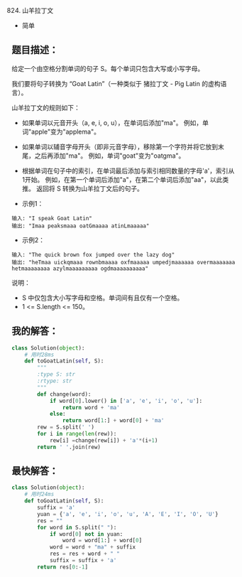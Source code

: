 824. 山羊拉丁文

- 简单

## 题目描述：
给定一个由空格分割单词的句子 S。每个单词只包含大写或小写字母。

我们要将句子转换为 “Goat Latin”（一种类似于 猪拉丁文 - Pig Latin 的虚构语言）。

山羊拉丁文的规则如下：

- 如果单词以元音开头（a, e, i, o, u），在单词后添加"ma"。
例如，单词"apple"变为"applema"。

- 如果单词以辅音字母开头（即非元音字母），移除第一个字符并将它放到末尾，之后再添加"ma"。
例如，单词"goat"变为"oatgma"。

- 根据单词在句子中的索引，在单词最后添加与索引相同数量的字母'a'，索引从1开始。
例如，在第一个单词后添加"a"，在第二个单词后添加"aa"，以此类推。
返回将 S 转换为山羊拉丁文后的句子。

- 示例1：
```
输入: "I speak Goat Latin"
输出: "Imaa peaksmaaa oatGmaaaa atinLmaaaaa"
```

- 示例2：
```
输入: "The quick brown fox jumped over the lazy dog"
输出: "heTmaa uickqmaaa rownbmaaaa oxfmaaaaa umpedjmaaaaaa overmaaaaaaa hetmaaaaaaaa azylmaaaaaaaaa ogdmaaaaaaaaaa"
```

说明：
-  S 中仅包含大小写字母和空格。单词间有且仅有一个空格。
- 1 <= S.length <= 150。

## 我的解答：
``` python
class Solution(object):
    # 用时28ms
    def toGoatLatin(self, S):
        """
        :type S: str
        :rtype: str
        """
        def change(word):
            if word[0].lower() in ['a', 'e', 'i', 'o', 'u']:
                return word + 'ma'
            else:
                return word[1:] + word[0] + 'ma'
        rew = S.split(' ')
        for i in range(len(rew)):
            rew[i] =change(rew[i]) + 'a'*(i+1)
        return ' '.join(rew)
```

## 最快解答：
``` python
class Solution(object):
    # 用时24ms
    def toGoatLatin(self, S):
        suffix = 'a'
        yuan = {'a', 'e', 'i', 'o', 'u', 'A', 'E', 'I', 'O', 'U'}
        res = ""
        for word in S.split(" "):
            if word[0] not in yuan:
                word = word[1:] + word[0]
            word = word + "ma" + suffix
            res = res + word + " "
            suffix = suffix + 'a'
        return res[0:-1]
```
